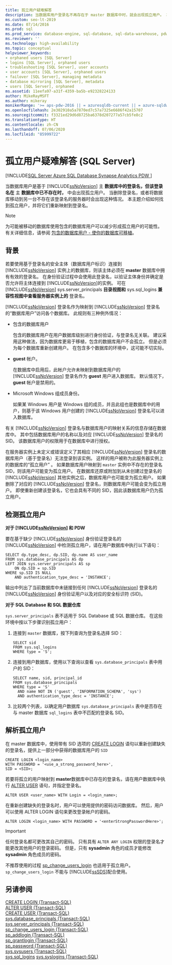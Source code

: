 ```yaml
---
title: 孤立用户疑难解答
description: 当数据库用户登录名不再存在于 master 数据库中时，就会出现孤立用户。 本主题讨论如何识别和解析孤立用户。
ms.custom: seo-lt-2019
ms.date: 07/14/2016
ms.prod: sql
ms.prod_service: database-engine, sql-database, sql-data-warehouse, pdw
ms.reviewer: ''
ms.technology: high-availability
ms.topic: conceptual
helpviewer_keywords:
- orphaned users [SQL Server]
- logins [SQL Server], orphaned users
- troubleshooting [SQL Server], user accounts
- user accounts [SQL Server], orphaned users
- failover [SQL Server], managing metadata
- database mirroring [SQL Server], metadata
- users [SQL Server], orphaned
ms.assetid: 11eefa97-a31f-4359-ba5b-e92328224133
author: MikeRayMSFT
ms.author: mikeray
monikerRange: '>= aps-pdw-2016 || = azuresqldb-current || = azure-sqldw-latest || >= sql-server-2016 || = sqlallproducts-allversions'
ms.openlocfilehash: 2e302910a5a7870ed7c57a7325e6686f42a15707
ms.sourcegitcommit: f3321ed29d6d8725ba6378d207277a57cb5fe8c2
ms.translationtype: HT
ms.contentlocale: zh-CN
ms.lasthandoff: 07/06/2020
ms.locfileid: "85999722"
---
```

# <a name="troubleshoot-orphaned-users-sql-server"></a>孤立用户疑难解答 (SQL Server)
[!INCLUDE[SQL Server Azure SQL Database Synapse Analytics PDW ](../../includes/applies-to-version/sql-asdb-asdbmi-asa-pdw.md)]

  当数据库用户是基于 [!INCLUDE[ssNoVersion](../../includes/ssnoversion-md.md)] 主 **数据库中的登录名，但该登录名在** 主 **数据库中已不存在时，** 中会出现孤立用户。 当删除登录名，或者将数据库移动到另一台不存在该登录名的服务器时会出现这种情况。 本主题介绍如何找到孤立用户，并将它们重新映射到登录名。  
  
> [!NOTE]  
>  为可能被移动的数据库使用包含的数据库用户可以减少形成孤立用户的可能性。 有关详细信息，请参阅 [包含的数据库用户 - 使你的数据库可移植](../../relational-databases/security/contained-database-users-making-your-database-portable.md)。  
  
## <a name="background"></a>背景  
 若要使用基于登录名的安全主体（数据库用户标识）连接到 [!INCLUDE[ssNoVersion](../../includes/ssnoversion-md.md)] 实例上的数据库，则该主体必须在 **master** 数据库中拥有有效的登录名。 在身份验证过程中会使用此登录名，以验证主体身份并确定是否允许将主体连接到 [!INCLUDE[ssNoVersion](../../includes/ssnoversion-md.md)]的实例。 可在 [!INCLUDE[ssNoVersion](../../includes/ssnoversion-md.md)] sys.server_principals **目录视图和** sys.sql_logins **兼容性视图中查看服务器实例上的** 登录名。  
  
 [!INCLUDE[ssNoVersion](../../includes/ssnoversion-md.md)] 登录名作为映射到 [!INCLUDE[ssNoVersion](../../includes/ssnoversion-md.md)] 登录名的“数据库用户”访问各个数据库。 此规则有三种例外情况：  
  
-   包含的数据库用户  
  
     包含的数据库用户在用户数据库级别进行身份验证，与登录名无关联。 建议采用这种做法，因为数据库更易于移植，包含的数据库用户不会孤立。 但是必须为每个数据库重新创建用户。 在包含多个数据库的环境中，这可能不切实际。  
  
-   **guest** 帐户。  
  
     在数据库中启用后，此帐户允许未映射到数据库用户的 [!INCLUDE[ssNoVersion](../../includes/ssnoversion-md.md)] 登录名作为 **guest** 用户进入数据库。 默认情况下， **guest** 帐户是禁用的。  
  
-   Microsoft Windows 组成员身份。  
  
     如果某 Windows 用户是 Windows 组的成员，并且此组也是数据库中的用户，则基于该 Windows 用户创建的 [!INCLUDE[ssNoVersion](../../includes/ssnoversion-md.md)] 登录名可以进入数据库。  
  
 有关 [!INCLUDE[ssNoVersion](../../includes/ssnoversion-md.md)] 登录名与数据库用户的映射关系的信息存储在数据库中。 其中包括数据库用户的名称以及对应 [!INCLUDE[ssNoVersion](../../includes/ssnoversion-md.md)] 登录名的 SID。 该数据库用户的权限用于在数据库中进行授权。  
  
 在服务器实例上未定义或错误定义了其相应 [!INCLUDE[ssNoVersion](../../includes/ssnoversion-md.md)] 登录名的数据库用户（基于登录名）无法登录到该实例。 这样的用户被称为此服务器实例上的数据库的“孤立用户”  。 如果数据库用户映射到 `master` 实例中不存在的登录名 SID，则该用户可能变为孤立用户。 在数据库还原或附加到从未创建过登录名的 [!INCLUDE[ssNoVersion](../../includes/ssnoversion-md.md)] 其他实例之后，数据库用户也可能变为孤立用户。 如果删除了对应的 [!INCLUDE[ssNoVersion](../../includes/ssnoversion-md.md)] 登录名，则数据库用户可能会变为孤立用户。 即使重新创建该登录名，它也会具有不同的 SID，因此该数据库用户仍为孤立用户。  
  
## <a name="detect-orphaned-users"></a>检测孤立用户  

**对于 [!INCLUDE[ssNoVersion](../../includes/ssnoversion-md.md)] 和 PDW**

要在基于缺少 [!INCLUDE[ssNoVersion](../../includes/ssnoversion-md.md)] 身份验证登录名的 [!INCLUDE[ssNoVersion](../../includes/ssnoversion-md.md)] 中检测孤立用户，请在用户数据库中执行以下语句：  
  
```  
SELECT dp.type_desc, dp.SID, dp.name AS user_name  
FROM sys.database_principals AS dp  
LEFT JOIN sys.server_principals AS sp  
    ON dp.SID = sp.SID  
WHERE sp.SID IS NULL  
    AND authentication_type_desc = 'INSTANCE';  
```  
  
 输出中列出了当前数据库中未链接到任何 [!INCLUDE[ssNoVersion](../../includes/ssnoversion-md.md)] 登录名的 [!INCLUDE[ssNoVersion](../../includes/ssnoversion-md.md)] 身份验证用户以及对应的安全标识符 (SID)。  

**对于 SQL Database 和 SQL 数据仓库**

`sys.server_principals` 表不适用于 SQL Database 或 SQL 数据仓库。 在这些环境中按以下步骤识别孤立用户：

1. 连接到 `master` 数据库，按下列查询为登录名选择 SID：
    ```
    SELECT sid 
    FROM sys.sql_logins 
    WHERE type = 'S'; 
    ```

2. 连接到用户数据库，使用以下查询以查看 `sys.database_principals` 表中用户的 SID：

    ```
    SELECT name, sid, principal_id
    FROM sys.database_principals 
    WHERE type = 'S' 
      AND name NOT IN ('guest', 'INFORMATION_SCHEMA', 'sys')
      AND authentication_type_desc = 'INSTANCE';
    ```

3. 比较两个列表，以确定用户数据库 `sys.database_principals` 表中是否存在与 master 数据库 `sql_logins` 表中不匹配的登录名 SID。 
  
## <a name="resolve-an-orphaned-user"></a>解析孤立用户  
在 master 数据库中，使用带有 SID 选项的 [CREATE LOGIN](../../t-sql/statements/create-login-transact-sql.md) 语句以重新创建缺失的登录名，提供上一部分中获得的数据库用户的 `SID`  
  
```  
CREATE LOGIN <login_name>   
WITH PASSWORD = '<use_a_strong_password_here>',  
SID = <SID>;  
```  
  
 若要将孤立的用户映射到 **master**数据库中已存在的登录名，请在用户数据库中执行 [ALTER USER](../../t-sql/statements/alter-user-transact-sql.md) 语句，并指定登录名。  
  
```  
ALTER USER <user_name> WITH Login = <login_name>;  
```  
  
 在重新创建缺失的登录名时，用户可以使用提供的密码访问数据库。 然后，用户可以使用 ALTER LOGIN 语句来更改登录帐户的密码。  
  
```  
ALTER LOGIN <login_name> WITH PASSWORD = '<enterStrongPasswordHere>';  
```  
  
> [!IMPORTANT]  
>  任何登录名都可更改其自己的密码。 只有具有 `ALTER ANY LOGIN` 权限的登录名才能更改其他用户的登录密码。 但是，只有 **sysadmin** 角色的成员才能修改 **sysadmin** 角色成员的密码。  
  
 不推荐使用的过程 [sp_change_users_login](../../relational-databases/system-stored-procedures/sp-change-users-login-transact-sql.md) 也适用于孤立用户。 `sp_change_users_login` 不能与 [!INCLUDE[ssSDS](../../includes/sssds-md.md)]配合使用。  
  
## <a name="see-also"></a>另请参阅  
 [CREATE LOGIN &#40;Transact-SQL&#41;](../../t-sql/statements/create-login-transact-sql.md)   
 [ALTER USER (Transact-SQL)](../../t-sql/statements/alter-user-transact-sql.md)   
 [CREATE USER (Transact-SQL)](../../t-sql/statements/create-user-transact-sql.md)   
 [sys.database_principals (Transact-SQL)](../../relational-databases/system-catalog-views/sys-database-principals-transact-sql.md)   
 [sys.server_principals (Transact-SQL)](../../relational-databases/system-catalog-views/sys-server-principals-transact-sql.md)   
 [sp_change_users_login (Transact-SQL)](../../relational-databases/system-stored-procedures/sp-change-users-login-transact-sql.md)   
 [sp_addlogin (Transact-SQL)](../../relational-databases/system-stored-procedures/sp-addlogin-transact-sql.md)   
 [sp_grantlogin (Transact-SQL)](../../relational-databases/system-stored-procedures/sp-grantlogin-transact-sql.md)   
 [sp_password (Transact-SQL)](../../relational-databases/system-stored-procedures/sp-password-transact-sql.md)   
 [sys.sysusers (Transact-SQL)](../../relational-databases/system-compatibility-views/sys-sysusers-transact-sql.md)   
 [sys.sql_logins](../../relational-databases/system-catalog-views/sys-sql-logins-transact-sql.md) [sys.syslogins (Transact-SQL)](../../relational-databases/system-compatibility-views/sys-syslogins-transact-sql.md)  
  
  
